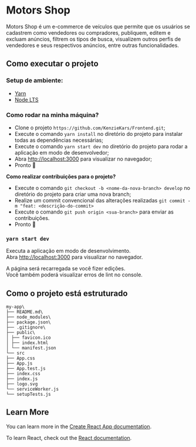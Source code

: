 # Motors Shop

Motors Shop é um e-commerce de veículos que permite que os usuários se cadastrem como vendedores ou compradores, publiquem, editem e excluam anúncios, filtrem os tipos de busca, visualizem outros perfis de vendedores e seus respectivos anúncios, entre outras funcionalidades.

## Como executar o projeto

### Setup de ambiente:

-   [Yarn](https://classic.yarnpkg.com/en/docs/install#windows-stable)
-   [Node LTS](https://nodejs.org/en/)

### Como rodar na minha máquina?

-   Clone o projeto `https://github.com/KenzieKars/Frontend.git`;
-   Execute o comando `yarn install` no diretório do projeto para instalar todas as dependências necessárias;
-   Execute o comando `yarn start dev` no diretório do projeto para rodar a aplicação em modo de desenvolvedor;
-   Abra [http://localhost:3000](http://localhost:3000) para visualizar no navegador;
-   Pronto 🎉

**Como realizar contribuições para o projeto?**

-   Execute o comando `git checkout -b <nome-da-nova-branch> develop` no diretório do projeto para criar uma nova branch;
-   Realize um commit convencional das alterações realizadas `git commit -m "feat: <descrição-do-commit>`
-   Execute o comando `git push origin <sua-branch>` para enviar as contribuições.
-   Pronto 🎉

### `yarn start dev`

Executa a aplicação em modo de desenvolvimento.\
Abra [http://localhost:3000](http://localhost:3000) para visualizar no navegador.

A página será recarregada se você fizer edições.\
Você também poderá visualizar erros de lint no console.

## Como o projeto está estruturado

```
my-app\
├── README.md\
├── node_modules\
├── package.json\
├── .gitignore\
├── public\
│ ├── favicon.ico
│ ├── index.html
│ └── manifest.json
└── src
├── App.css
├── App.js
├── App.test.js
├── index.css
├── index.js
├── logo.svg
└── serviceWorker.js
└── setupTests.js
```

## Learn More

You can learn more in the [Create React App documentation](https://facebook.github.io/create-react-app/docs/getting-started).

To learn React, check out the [React documentation](https://reactjs.org/).

